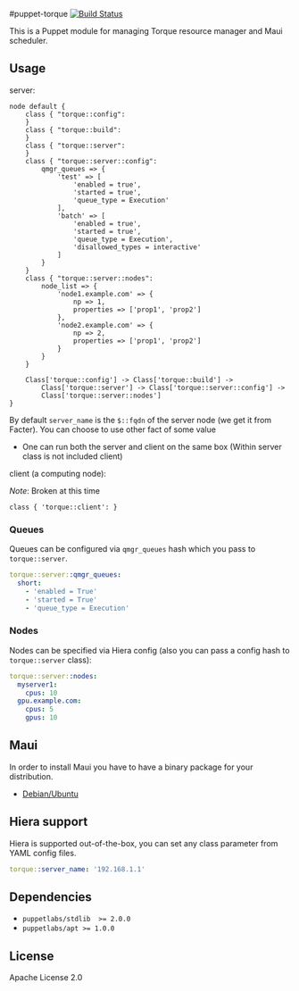 #puppet-torque
[![Build Status](https://travis-ci.org/deric/puppet-torque.png?branch=master)](https://travis-ci.org/deric/puppet-torque)

This is a Puppet module for managing Torque resource manager and Maui scheduler.

## Usage

server:

```puppet
node default {
    class { "torque::config":
    }
    class { "torque::build":
    }
    class { "torque::server":
    }
    class { "torque::server::config":
        qmgr_queues => {
            'test' => [
                'enabled = true',
                'started = true',
                'queue_type = Execution'
            ],
            'batch' => [
                'enabled = true',
                'started = true',
                'queue_type = Execution',
                'disallowed_types = interactive'
            ]
        }
    }
    class { "torque::server::nodes":
        node_list => {
            'node1.example.com' => {
                np => 1,
                properties => ['prop1', 'prop2']
            },
            'node2.example.com' => {
                np => 2,
                properties => ['prop1', 'prop2']
            }
        }
    }

    Class['torque::config'] -> Class['torque::build'] -> 
        Class['torque::server'] -> Class['torque::server::config'] ->
        Class['torque::server::nodes']
}
```

By default `server_name` is the `$::fqdn` of the server node (we get it from Facter). You can choose to use other fact of some value

  * One can run both the server and client on the same box (Within server class is not included client)

client (a computing node):

*Note*: Broken at this time

```puppet
class { 'torque::client': }
```


### Queues

Queues can be configured via `qmgr_queues` hash which you pass to `torque::server`.

```yaml
torque::server::qmgr_queues:
  short:
    - 'enabled = True'
    - 'started = True'
    - 'queue_type = Execution'
```


### Nodes

Nodes can be specified via Hiera config (also you can pass a config hash to `torque::server` class):

```yaml
torque::server::nodes:
  myserver1:
    cpus: 10
  gpu.example.com:
    cpus: 5
    gpus: 10
```

## Maui

In order to install Maui you have to have a binary package for your distribution.

 * [Debian/Ubuntu](https://github.com/deric/maui-deb-packaging)


## Hiera support

Hiera is supported out-of-the-box, you can set any class parameter from YAML config files.

```yaml
torque::server_name: '192.168.1.1'
```
## Dependencies

  * `puppetlabs/stdlib  >= 2.0.0`
  * `puppetlabs/apt >= 1.0.0`

## License

Apache License 2.0
